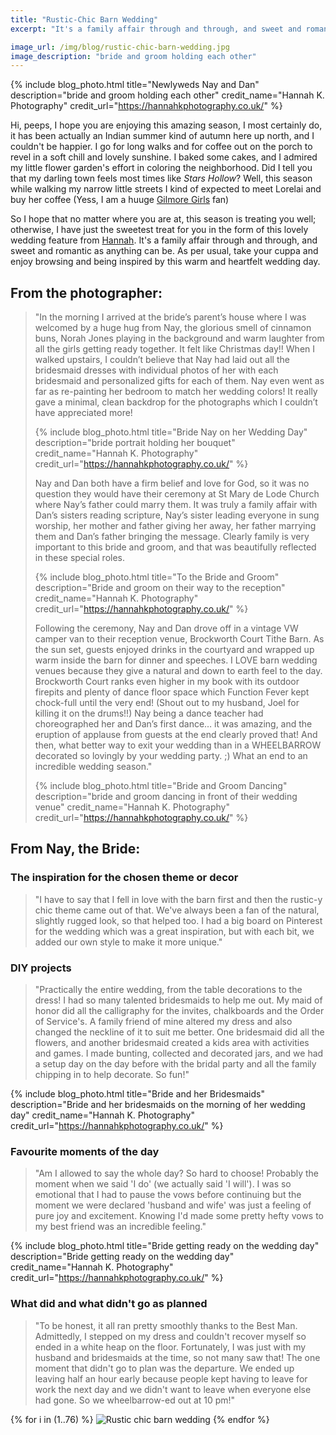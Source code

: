 ```yaml
---
title: "Rustic-Chic Barn Wedding"
excerpt: "It's a family affair through and through, and sweet and romantic as anything can be."

image_url: /img/blog/rustic-chic-barn-wedding.jpg
image_description: "bride and groom holding each other"
---
```


{% include blog_photo.html
title="Newlyweds Nay and Dan"
description="bride and groom holding each other"
credit_name="Hannah K. Photography"
credit_url="https://hannahkphotography.co.uk/"
%}

Hi, peeps, I hope you are enjoying this amazing season, I most certainly do, it
has been actually an Indian summer kind of autumn here up north, and I couldn't
be happier. I go for long walks and for coffee out on the porch to revel in a
soft chill and lovely sunshine. I baked some cakes, and I admired my little
flower garden's effort in coloring the neighborhood. Did I tell you that my
darling town feels most times like *Stars Hollow*? Well, this season while
walking my narrow little streets I kind of expected to meet Lorelai and buy her
coffee (Yess, I am a huuge [Gilmore Girls](https://en.wikipedia.org/wiki/Gilmore_Girls) fan)

So I hope that no matter where you are at, this season is treating you well;
otherwise, I have just the sweetest treat for you in the form of this lovely
wedding feature from [Hannah](https://hannahkphotography.co.uk/). It's a family
affair through and through, and sweet and romantic as anything can be.  As per
usual, take your cuppa and enjoy browsing and being inspired by this warm and
heartfelt wedding day. 

## From the photographer:

<blockquote>
"In the morning I arrived at the bride’s parent’s house where I was
welcomed by a huge hug from Nay, the glorious smell of cinnamon buns, Norah
Jones playing in the background and warm laughter from all the girls getting
ready together. It felt like Christmas day!! When I walked upstairs, I couldn’t
believe that Nay had laid out all the bridesmaid dresses with individual photos
of her with each bridesmaid and personalized gifts for each of them. Nay even
went as far as re-painting her bedroom to match her wedding colors! It really
gave a minimal, clean backdrop for the photographs which I couldn’t have
appreciated more!

{% include blog_photo.html
title="Bride Nay on her Wedding Day"
description="bride portrait holding her bouquet"
credit_name="Hannah K. Photography"
credit_url="https://hannahkphotography.co.uk/"
%}

Nay and Dan both have a firm belief and love for God, so it was no question they
would have their ceremony at St Mary de Lode Church where Nay’s father could
marry them. It was truly a family affair with Dan’s sisters reading scripture,
Nay’s sister leading everyone in sung worship, her mother and father giving her
away, her father marrying them and Dan’s father bringing the message. Clearly
family is very important to this bride and groom, and that was beautifully
reflected in these special roles.

{% include blog_photo.html
title="To the Bride and Groom"
description="Bride and groom on their way to the reception"
credit_name="Hannah K. Photography"
credit_url="https://hannahkphotography.co.uk/"
%}

Following the ceremony, Nay and Dan drove off in a vintage VW camper van to
their reception venue, Brockworth Court Tithe Barn. As the sun set, guests
enjoyed drinks in the courtyard and wrapped up warm inside the barn for dinner
and speeches. I LOVE barn wedding venues because they give a natural and down to
earth feel to the day. Brockworth Court ranks even higher in my book with its
outdoor firepits and plenty of dance floor space which Function Fever kept
chock-full until the very end! (Shout out to my husband, Joel for killing it on
the drums!!) Nay being a dance teacher had choreographed her and Dan’s first
dance… it was amazing, and the eruption of applause from guests at the end
clearly proved that! And then, what better way to exit your wedding than in a
WHEELBARROW decorated so lovingly by your wedding party. ;) What an end to an
incredible wedding season."

{% include blog_photo.html
title="Bride and Groom Dancing"
description="bride and groom dancing in front of their wedding venue"
credit_name="Hannah K. Photography"
credit_url="https://hannahkphotography.co.uk/"
%}
</blockquote>

## From Nay, the Bride:

### The inspiration for the chosen theme or decor
<blockquote>
"I have to say that I fell in love with the barn first and then the rustic-y
chic theme came out of that. We've always been a fan of the natural, slightly
rugged look, so that helped too. I had a big board on Pinterest for the wedding
which was a great inspiration, but with each bit, we added our own style to make
it more unique."
</blockquote>

### DIY projects
<blockquote>
"Practically the entire wedding, from the table decorations to the dress! I had
so many talented bridesmaids to help me out. My maid of honor did all the
calligraphy for the invites, chalkboards and the Order of Service's. A family
friend of mine altered my dress and also changed the neckline of it to suit me
better. One bridesmaid did all the flowers, and another bridesmaid created a
kids area with activities and games. I made bunting, collected and decorated
jars, and we had a setup day on the day before with the bridal party and all the
family chipping in to help decorate. So fun!"
</blockquote>

{% include blog_photo.html
title="Bride and her Bridesmaids"
description="Bride and her bridesmaids on the morning of her wedding day"
credit_name="Hannah K. Photography"
credit_url="https://hannahkphotography.co.uk/"
%}

### Favourite moments of the day
<blockquote>
"Am I allowed to say the whole day? So hard to choose! Probably the moment when
we said 'I do' (we actually said 'I will'). I was so emotional that I had to
pause the vows before continuing but the moment we were declared 'husband and
wife' was just a feeling of pure joy and excitement. Knowing I'd made some
pretty hefty vows to my best friend was an incredible feeling."
</blockquote>

{% include blog_photo.html
title="Bride getting ready on the wedding day"
description="Bride getting ready on the wedding day"
credit_name="Hannah K. Photography"
credit_url="https://hannahkphotography.co.uk/"
%}

### What did and what didn't go as planned
<blockquote>
"To be honest, it all ran pretty smoothly thanks to the Best Man. Admittedly, I
stepped on my dress and couldn't recover myself so ended in a white heap on the
floor. Fortunately, I was just with my husband and bridesmaids at the time, so
not many saw that!  The one moment that didn't go to plan was the departure. We
ended up leaving half an hour early because people kept having to leave for work
the next day and we didn't want to leave when everyone else had gone. So we
wheelbarrow-ed out at 10 pm!"
</blockquote>

<div class="row center-xs">
    <div class="col-xs-12">
        <div class="photos">
        {% for i in (1..76) %}
            <img src="/img/blog/rustic-chic-barn-wedding/rustic-chic-barn-wedding-{{i}}.jpg" title="Rustic chich barn wedding" alt="Rustic chic barn wedding"/>
        {% endfor %}
        </div>
    </div>
</div>
